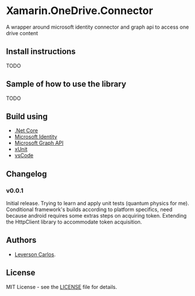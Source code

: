 # Xamarin.OneDrive.Connector
A wrapper around microsoft identity connector and graph api to access one drive content

## Install instructions
TODO

## Sample of how to use the library
TODO

## Build using
* [.Net Core](https://dotnet.github.io) 
* [Microsoft Identity](https://github.com/AzureAD/microsoft-authentication-library-for-dotnet) 
* [Microsoft Graph API](https://docs.microsoft.com/en-us/graph/overview) 
* [xUnit](https://xunit.github.io/) 
* [vsCode](https://github.com/Microsoft/vscode) 

## Changelog
### v0.0.1
Initial release. 
Trying to learn and apply unit tests (quantum physics for me). 
Conditional framework's builds according to platform specifics, need because android requires some extras steps on acquiring token. 
Extending the HttpClient library to accommodate token acquisition. 

## Authors
* [Leverson Carlos](https://github.com/LeversonCarlos). 

## License
MIT License - see the [LICENSE](LICENSE) file for details.

